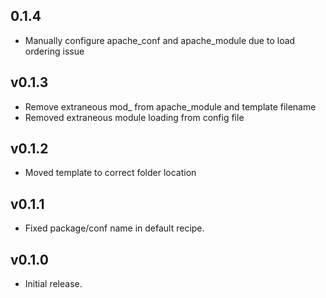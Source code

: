 ## 0.1.4

* Manually configure apache_conf and apache_module due to load ordering issue

## v0.1.3 ##

* Remove extraneous mod_ from apache_module and template filename
* Removed extraneous module loading from config file

## v0.1.2 ##

* Moved template to correct folder location

## v0.1.1 ##

* Fixed package/conf name in default recipe.

## v0.1.0

* Initial release.
